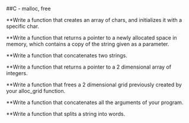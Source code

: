 ##C - malloc, free


**Write a function that creates an array of chars, and initializes it with a specific char.

**Write a function that returns a pointer to a newly allocated space in memory, which contains a copy of the string given as a parameter.

**Write a function that concatenates two strings.

**Write a function that returns a pointer to a 2 dimensional array of integers.

**Write a function that frees a 2 dimensional grid previously created by your alloc_grid function.

**Write a function that concatenates all the arguments of your program.

**Write a function that splits a string into words.


